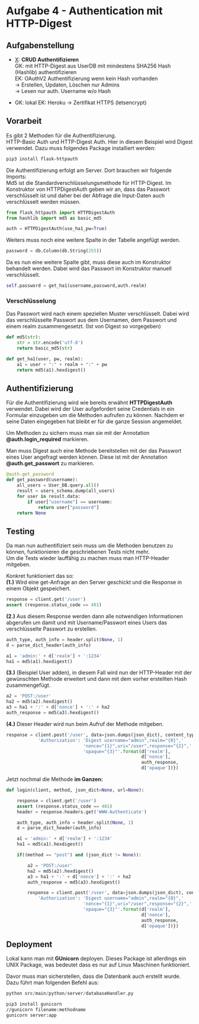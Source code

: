 # Aufgabe 4 - Authentication mit HTTP-Digest

## Aufgabenstellung
- [X]: __CRUD Authentifizieren__  
GK: mit HTTP-Digest aus UserDB mit mindestens SHA256 Hash (Hashlib) authentifizieren  
EK: OAuthV2 Authentifizierung wenn kein Hash vorhanden  
-> Erstellen, Updaten, Löschen nur Admins  
-> Lesen nur auth. Username w/o Hash
 
- [X]: Deployment (Kein werkzeug von Python verwenden!)  
GK: lokal
EK: Heroku -> Zertifikat HTTPS (letsencrypt)

## Vorarbeit
Es gibt 2 Methoden für die Authentifizierung.  
HTTP-Basic Auth und HTTP-Digest Auth. Hier in diesem Beispiel wird Digest verwendet. Dazu muss folgendes Package installiert werden:  
```bash
pip3 install flask-httpauth
```

Die Authentifizierung erfolgt am Server. Dort brauchen wir folgende Imports:  
Md5 ist die Standardverschlüsselungsmethode für HTTP-Digest. Im Konstruktor von HTTPDigestAuth geben
wir an, dass das Passwort verschlüsselt ist und daher bei der Abfrage die Input-Daten auch verschlüsselt werden müssen. 
```python
from flask_httpauth import HTTPDigestAuth
from hashlib import md5 as basic_md5

auth = HTTPDigestAuth(use_ha1_pw=True)
```

Weiters muss noch eine weitere Spalte in der Tabelle angefügt werden.  
```python
password = db.Column(db.String(255))
```
Da es nun eine weitere Spalte gibt, muss diese auch im Konstruktor behandelt werden. Dabei wird das Passwort im
Konstruktor manuell verschlüsselt.
```python
self.password = get_ha1(username,password,auth.realm)
```

### Verschlüsselung
Das Passwort wird nach einem speziellen Muster verschlüsselt. Dabei wird das verschlüsselte
Passwort aus dem Usernamen, dem Passwort und einem realm zusammengesetzt. (Ist von Digest so vorgegeben)

```python
def md5(str):
    str = str.encode('utf-8')
    return basic_md5(str)

def get_ha1(user, pw, realm):
    a1 = user + ":" + realm + ":" + pw
    return md5(a1).hexdigest()
```

## Authentifizierung
Für die Authentifizierung wird wie bereits erwähnt __HTTPDigestAuth__ verwendet. Dabei wird der User aufgefordert seine Credentials
in ein Formular einzugeben um die Methoden aufrufen zu können. Nachdem er seine Daten eingegeben hat bleibt er für die ganze Session angemeldet.

Um Methoden zu sichern muss man sie mit der Annotation __@auth.login_required__ markieren.

Man muss Digest auch eine Methode bereitstellen mit der das Passwort eines User angefragt werden können. Diese ist mit der Annotation __@auth.get_passwort__ zu markieren.
```python
@auth.get_password
def get_password(username):
    all_users = User_DB.query.all()
    result = users_schema.dump(all_users)
    for user in result.data:
        if user["username"] == username:
            return user["password"]
    return None
```

## Testing
Da man nun authentifiziert sein muss um die Methoden benutzen zu können, funktionieren die geschriebenen Tests nicht mehr.  
Um die Tests wieder lauffähig zu machen muss man HTTP-Header mitgeben.  

Konkret funktioniert das so:  
__(1.)__ Wird eine get-Anfrage an den Server geschickt und die Response in einem Objekt gespeichert.
```python
response = client.get('/user')
assert (response.status_code == 401)
```  
__(2.)__ Aus diesem Response werden dann alle notwendigen Informationen abgerufen um damit und mit Username/Passwort eines Users das verschlüsselte Passwort zu erstellen.  
```python
auth_type, auth_info = header.split(None, 1)
d = parse_dict_header(auth_info)

a1 = 'admin:' + d['realm'] + ':1234'
ha1 = md5(a1).hexdigest()
```
__(3.)__ (Beispiel User adden), in diesem Fall wird nun der HTTP-Header mit der gewünschten Methode erweitert und dann mit dem vorher erstellten Hash zusammengefügt.
```python
a2 = 'POST:/user'
ha2 = md5(a2).hexdigest()
a3 = ha1 + ':' + d['nonce'] + ':' + ha2
auth_response = md5(a3).hexdigest()
```  
__(4.)__ Dieser Header wird nun beim Aufruf der Methode mitgeben.
```python
response = client.post('/user', data=json.dumps(json_dict), content_type='application/json', headers={
            'Authorization': 'Digest username="admin",realm="{0}",'
                             'nonce="{1}",uri="/user",response="{2}",'
                             'opaque="{3}"'.format(d['realm'],
                                                   d['nonce'],
                                                   auth_response,
                                                   d['opaque'])})
```

Jetzt nochmal die Methode __im Ganzen:__
```Python
def login(client, method, json_dict=None, url=None):

    response = client.get('/user')
    assert (response.status_code == 401)
    header = response.headers.get('WWW-Authenticate')

    auth_type, auth_info = header.split(None, 1)
    d = parse_dict_header(auth_info)

    a1 = 'admin:' + d['realm'] + ':1234'
    ha1 = md5(a1).hexdigest()

    if((method == "post") and (json_dict != None)):

        a2 = 'POST:/user'
        ha2 = md5(a2).hexdigest()
        a3 = ha1 + ':' + d['nonce'] + ':' + ha2
        auth_response = md5(a3).hexdigest()

        response = client.post('/user', data=json.dumps(json_dict), content_type='application/json', headers={
            'Authorization': 'Digest username="admin",realm="{0}",'
                             'nonce="{1}",uri="/user",response="{2}",'
                             'opaque="{3}"'.format(d['realm'],
                                                   d['nonce'],
                                                   auth_response,
                                                   d['opaque'])})
```

## Deployment
Lokal kann man mit __GUnicorn__ deployen. Dieses Package ist allerdings ein UNIX Package, was bedeutet dass es nur auf Linux Maschinen funktioniert.
  
Davor muss man sicherstellen, dass die Datenbank auch erstellt wurde. Dazu
führt man folgenden Befehl aus:   
```python
python src/main/python/server/databaseHandler.py
```
```bash
pip3 install gunicorn
//gunicorn filename:methodname
gunicorn server:app
```
